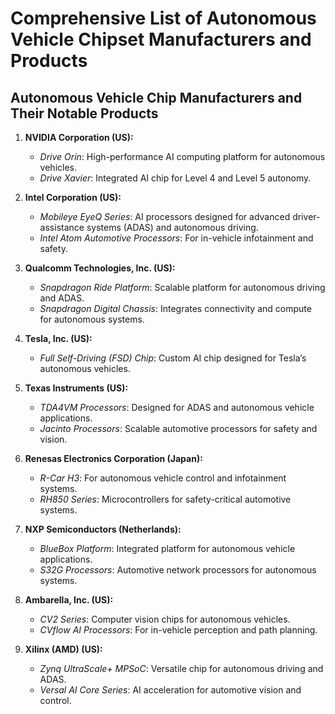 # Comprehensive List of Autonomous Vehicle Chipset Manufacturers and Products

## Autonomous Vehicle Chip Manufacturers and Their Notable Products

1. **NVIDIA Corporation (US):**
   - *Drive Orin*: High-performance AI computing platform for autonomous vehicles.
   - *Drive Xavier*: Integrated AI chip for Level 4 and Level 5 autonomy.

2. **Intel Corporation (US):**
   - *Mobileye EyeQ Series*: AI processors designed for advanced driver-assistance systems (ADAS) and autonomous driving.
   - *Intel Atom Automotive Processors*: For in-vehicle infotainment and safety.

3. **Qualcomm Technologies, Inc. (US):**
   - *Snapdragon Ride Platform*: Scalable platform for autonomous driving and ADAS.
   - *Snapdragon Digital Chassis*: Integrates connectivity and compute for autonomous systems.

4. **Tesla, Inc. (US):**
   - *Full Self-Driving (FSD) Chip*: Custom AI chip designed for Tesla’s autonomous vehicles.

5. **Texas Instruments (US):**
   - *TDA4VM Processors*: Designed for ADAS and autonomous vehicle applications.
   - *Jacinto Processors*: Scalable automotive processors for safety and vision.

6. **Renesas Electronics Corporation (Japan):**
   - *R-Car H3*: For autonomous vehicle control and infotainment systems.
   - *RH850 Series*: Microcontrollers for safety-critical automotive systems.

7. **NXP Semiconductors (Netherlands):**
   - *BlueBox Platform*: Integrated platform for autonomous vehicle applications.
   - *S32G Processors*: Automotive network processors for autonomous systems.

8. **Ambarella, Inc. (US):**
   - *CV2 Series*: Computer vision chips for autonomous vehicles.
   - *CVflow AI Processors*: For in-vehicle perception and path planning.

9. **Xilinx (AMD) (US):**
   - *Zynq UltraScale+ MPSoC*: Versatile chip for autonomous driving and ADAS.
   - *Versal AI Core Series*: AI acceleration for automotive vision and control.
